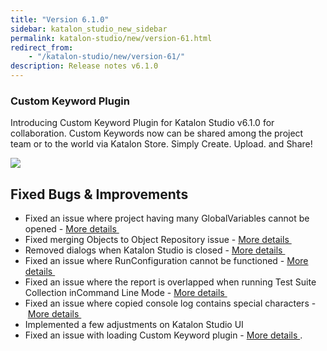 ```yaml
---
title: "Version 6.1.0"
sidebar: katalon_studio_new_sidebar
permalink: katalon-studio/new/version-61.html
redirect_from:
    - "/katalon-studio/new/version-61/"
description: Release notes v6.1.0
---
```

### Custom Keyword Plugin
Introducing Custom Keyword Plugin for Katalon Studio v6.1.0 for collaboration.
Custom Keywords now can be shared among the project team or to the world via Katalon Store.
Simply Create. Upload. and Share!

![](../../images/katalon-studio/new/version-61/Window.png)

Fixed Bugs & Improvements
-----------------------
* Fixed an issue where project having many GlobalVariables cannot be opened - [More details ](https://github.com/katalon-studio/katalon-studio/issues/74)
* Fixed merging Objects to Object Repository issue - [More details ](https://github.com/katalon-studio/katalon-studio/issues/103)
* Removed dialogs when Katalon Studio is closed - [More details ](https://forum.katalon.com/t/rate-us-pop-up-message/18830)
* Fixed an issue where RunConfiguration cannot be functioned - [More details ](https://forum.katalon.com/t/unable-to-apply-global-directory-file-storage-path-in-6-0-5/20747/12)
* Fixed an issue where the report is overlapped when running Test Suite Collection inCommand Line Mode - [More details ](https://github.com/katalon-studio/katalon-studio/issues/19)
* Fixed an issue where copied console log contains special characters - [More details ](https://forum.katalon.com/t/copy-paste-from-console-log/18458)
* Implemented a few adjustments on Katalon Studio UI
* Fixed an issue with loading Custom Keyword plugin - [More details ](https://forum.katalon.com/t/how-to-package-custom-keyword-as-plugin/20321/18?u=devalex88).

